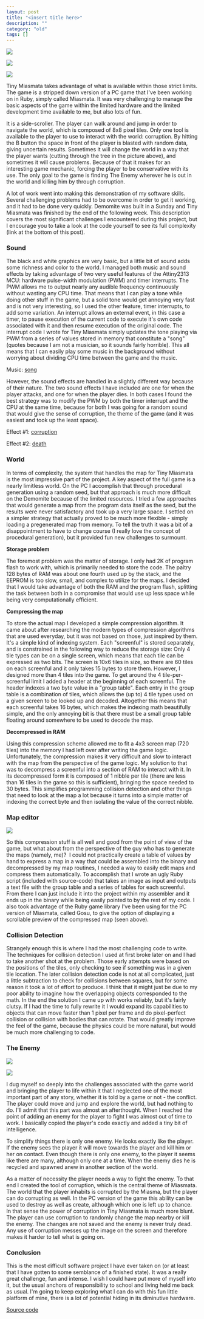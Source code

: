 ```yaml
---
layout: post
title: "<insert title here>"
description: ""
category: "old"
tags: []
---
```



[![](http://www.hackniac.com/blog/wp-content/uploads/2012/02/demomite_play_corrupt.jpg)](http://www.hackniac.com/blog/wp-content/uploads/2012/02/demomite_play_corrupt-e1328138412906.jpg)

[![](http://www.hackniac.com/blog/wp-content/uploads/2012/02/demomite_play_transmute.jpg)](http://www.hackniac.com/blog/wp-content/uploads/2012/02/demomite_play_transmute-e1328138438799.jpg)

[![](http://www.hackniac.com/blog/wp-content/uploads/2012/02/demomite_play_cut.jpg)](http://www.hackniac.com/blog/wp-content/uploads/2012/02/demomite_play_cut-e1328138454825.jpg)

Tiny Miasmata takes advantage of what is available within those strict limits. The game is a stripped down version of a PC game that I've been working on in Ruby, simply called Miasmata. It was very challenging to manage the basic aspects of the game within the limited hardware and the limited development time available to me, but also lots of fun.

It is a side-scroller. The player can walk around and jump in order to navigate the world, which is composed of 8x8 pixel tiles. Only one tool is available to the player to use to interact with the world: corruption. By hitting the B button the space in front of the player is blasted with random data, giving uncertain results. Sometimes it will change the world in a way that the player wants (cutting through the tree in the picture above), and sometimes it will cause problems. Because of that it makes for an interesting game mechanic, forcing the player to be conservative with its use. The only goal to the game is finding The Enemy wherever he is out in the world and killing him by through corruption.

A lot of work went into making this demonstration of my software skills. Several challenging problems had to be overcome in order to get it working, and it had to be done very quickly. Demomite was built in a Sunday and Tiny Miasmata was finished by the end of the following week. This description covers the most significant challenges I encountered during this project, but I encourage you to take a look at the code yourself to see its full complexity (link at the bottom of this post).


### Sound

The black and white graphics are very basic, but a little bit of sound adds some richness and color to the world. I managed both music and sound effects by taking advantage of two very useful features of the Attiny2313 MCU: hardware pulse-width modulation (PWM) and timer interrupts. The PWM allows me to output nearly any audible frequency continuously without wasting any CPU time. That means that I can play a tone while doing other stuff in the game, but a solid tone would get annoying very fast and is not very interesting, so I used the other feature, timer interrupts, to add some variation. An interrupt allows an external event, in this case a timer, to pause execution of the current code to execute it's own code associated with it and then resume execution of the original code. The interrupt code I wrote for Tiny Miasmata simply updates the tone playing via PWM from a series of values stored in memory that constitute a "song" (quotes because I am not a musician, so it sounds fairly horrible). This all means that I can easily play some music in the background without worrying about dividing CPU time between the game and the music.

Music: [song](http://www.hackniac.com/blog/wp-content/uploads/2012/02/song.wav)

However, the sound effects are handled in a slightly different way because of their nature. The two sound effects I have included are one for when the player attacks, and one for when the player dies. In both cases I found the best strategy was to modify the PWM by both the timer interrupt and the CPU at the same time, because for both I was going for a random sound that would give the sense of corruption, the theme of the game (and it was easiest and took up the least space).

Effect #1: [corruption](http://www.hackniac.com/blog/wp-content/uploads/2012/02/corruption.wav)

Effect #2: [death](http://www.hackniac.com/blog/wp-content/uploads/2012/02/death.wav)


### World

In terms of complexity, the system that handles the map for Tiny Miasmata is the most impressive part of the project. A key aspect of the full game is a nearly limitless world. On the PC I accomplish that through procedural generation using a random seed, but that approach is much more difficult on the Demomite because of the limited resources. I tried a few approaches that would generate a map from the program data itself as the seed, but the results were never satisfactory and took up a very large space. I settled on a simpler strategy that actually proved to be much more flexible - simply loading a pregenerated map from memory. To tell the truth it was a bit of a disappointment to have to change course (I really love the concept of procedural generation), but it provided fun new challenges to surmount.

**Storage problem**

The foremost problem was the matter of storage. I only had 2K of program flash to work with, which is primarily needed to store the code. The paltry 128 bytes of RAM was about one fourth used up by the stack, and the EEPROM is too slow, small, and complex to utilize for the maps. I decided that I would take advantage of both the RAM and the program flash, splitting the task between both in a compromise that would use up less space while being very computationally efficient.


**Compressing the map**

To store the actual map I developed a simple compression algorithm. It came about after researching the modern types of compression algorithms that are used everyday, but it was not based on those, just inspired by them. It's a simple kind of indexing system. Each "screenful" is stored separately, and is constrained in the following way to reduce the storage size: Only 4 tile types can be on a single screen, which means that each tile can be expressed as two bits. The screen is 10x6 tiles in size, so there are 60 tiles on each screenful and it only takes 15 bytes to store them. However, I designed more than 4 tiles into the game. To get around the 4 tile-per-screenful limit I added a header at the beginning of each screenful. The header indexes a two byte value in a "group table". Each entry in the group table is a combination of tiles, which allows the (up to) 4 tile types used on a given screen to be looked up and decoded. Altogether this means that each screenful takes 16 bytes, which makes the indexing math beautifully simple, and the only annoying bit is that there must be a small group table floating around somewhere to be used to decode the map.


**Decompressed in RAM**

Using this compression scheme allowed me to fit a 4x3 screen map (720 tiles) into the memory I had left over after writing the game logic. Unfortunately, the compression makes it very difficult and slow to interact with the map from the perspective of the game logic. My solution to that was to decompress a screenful into a section of RAM to interact with it. In its decompressed form it is composed of 1 nibble per tile (there are less than 16 tiles in the game so this is sufficient), bringing the space needed to 30 bytes. This simplifies programming collision detection and other things that need to look at the map a lot because it turns into a simple matter of indexing the correct byte and then isolating the value of the correct nibble.


### Map editor

[![](http://www.hackniac.com/blog/wp-content/uploads/2012/02/mapper.png)](http://www.hackniac.com/blog/wp-content/uploads/2012/02/mapper.png)

So this compression stuff is all well and good from the point of view of the game, but what about from the perspective of the guy who has to generate the maps (namely, me)?  I could not practically create a table of values by hand to express a map in a way that could be assembled into the binary and decompressed by my map routines, I needed a way to easily edit maps and compress them automatically. To accomplish that I wrote an ugly Ruby script (included with source-code) that takes an image as input and outputs a text file with the group table and a series of tables for each screenful. From there I can just include it into the project within my assembler and it ends up in the binary while being easily pointed to by the rest of my code. I also took advantage of the Ruby game library I've been using for the PC version of Miasmata, called Gosu, to give the option of displaying a scrollable preview of the compressed map (seen above).


### Collision Detection

Strangely enough this is where I had the most challenging code to write. The techniques for collision detection I used at first broke later on and I had to take another shot at the problem. Those early attempts were based on the positions of the tiles, only checking to see if something was in a given tile location. The later collision detection code is not at all complicated, just a little subtraction to check for collisions between squares, but for some reason it took a lot of effort to produce. I think that it might just be due to my poor ability to imagine how the overlapping objects corresponded to the math. In the end the solution I came up with works reliably, but it's fairly clutsy. If I had the time to fully rewrite it I would expand its capabilities to objects that can move faster than 1 pixel per frame and do pixel-perfect collision or collision with bodies that can rotate. That would greatly improve the feel of the game, because the physics could be more natural, but would be much more challenging to code.


### The Enemy

[![](http://www.hackniac.com/blog/wp-content/uploads/2012/02/demomite_play_enemy1-300x255.jpg)](http://www.hackniac.com/blog/wp-content/uploads/2012/02/demomite_play_enemy1-e1328138518322.jpg)

[![](http://www.hackniac.com/blog/wp-content/uploads/2012/02/demomite_play_death-300x258.jpg)](http://www.hackniac.com/blog/wp-content/uploads/2012/02/demomite_play_death-e1328138469879.jpg)

I dug myself so deeply into the challenges associated with the game world and bringing the player to life within it that I neglected one of the most important part of any story, whether it is told by a game or not - the conflict. The player could move and jump and explore the world, but had nothing to do. I'll admit that this part was almost an afterthought. When I reached the point of adding an enemy for the player to fight I was almost out of time to work. I basically copied the player's code exactly and added a tiny bit of intelligence.

To simplify things there is only one enemy. He looks exactly like the player. If the enemy sees the player it will move towards the player and kill him or her on contact. Even though there is only one enemy, to the player it seems like there are many, although only one at a time. When the enemy dies he is recycled and spawned anew in another section of the world.

As a matter of necessity the player needs a way to fight the enemy. To that end I created the tool of corruption, which is the central theme of Miasmata. The world that the player inhabits is corrupted by the Miasma, but the player can do corrupting as well. In the PC version of the game this ability can be used to destroy as well as create, although which one is left up to chance. In that sense the power of corruption in Tiny Miasmata is much more blunt. The player can use corruption to randomly change the map nearby or kill the enemy. The changes are not saved and the enemy is never truly dead. Any use of corruption messes up the image on the screen and therefore makes it harder to tell what is going on.

### Conclusion

This is the most difficult software project I have ever taken on (or at least that I have gotten to some semblance of a finished state). It was a really great challenge, fun and intense. I wish I could have put more of myself into it, but the usual anchors of responsibility to school and living held me back as usual. I'm going to keep exploring what I can do with this fun little platform of mine, there is a lot of potential hiding in its diminutive hardware.

[Source code](http://www.hackniac.com/blog/wp-content/uploads/2012/01/TinyMiasmata.zip)
